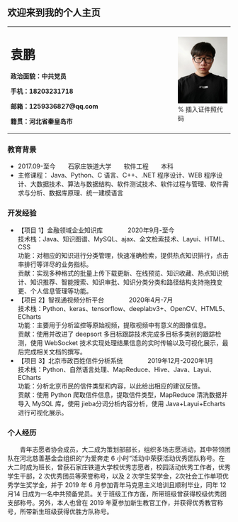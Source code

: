 ## 欢迎来到我的个人主页

<table border="0">
  <tr>
    <td width="75%">
      <h1>袁鹏</h1>
      <p><b>政治面貌：中共党员</b></p>
      <p><b>手机：18203231718</b></p>
      <p><b>邮箱：1259336827@qq.com</b></p>
      <p><b>籍贯：河北省秦皇岛市</b></p>
    </td>
    <td width="25%">
      <img src="袁鹏.jpg" width="200px">      % 插入证件照代码
    </td>
  </tr>
</table>

### 教育背景

* 2017.09-至今&emsp;&emsp;石家庄铁道大学&emsp;&emsp;软件工程&emsp;&emsp;本科
* 主修课程： Java、Python、C 语言、C++、.NET 程序设计、WEB 程序设计、大数据技术、算法与数据结构、软件测试技术、软件过程与管理、软件需求与分析、数据库原理、统一建模语言

### 开发经验
* 【项目 1】金融领域企业知识库&emsp;&emsp;&emsp;&emsp;2020年9月-至今<br>
技术栈：Java、知识图谱、MySQL、ajax、全文检索技术、Layui、HTML、CSS<br>
功能：对相应的知识进行分类管理，快速准确检索，提供热点知识排行，点击率排行等详尽的业务指标。<br>
贡献：实现多种格式的批量上传下载更新、在线预览、知识收藏、热点知识统计、知识推荐、智能搜索、知识审批、知识分类分类和路径结构支持拖拽变更、个人信息管理等功能。
* 【项目 2】智视通视频分析平台&emsp;&emsp;&emsp;&emsp;2020年4月-7月<br>
技术栈：Python、keras、tensorflow、deeplabv3+、OpenCV、HTML5、ECharts<br>
功能：主要用于分析监控等原始视频，提取视频中有意义的图像信息。<br>
贡献：使用并改进了 deepsort 多目标跟踪技术完成多目标多类别的跟踪检测，使用 WebSocket 技术实现处理结果信息的实时传输以及可视化展示，最后完成相关文档的撰写。
* 【项目 3】北京市政百姓信件分析系统&emsp;&emsp;&emsp;&emsp;2019年12月-2020年1月<br>
技术栈：Python、自然语言处理、MapReduce、Hive、Java、Layui、ECharts<br>
功能：分析北京市民的信件类型和内容，以此给出相应的建议反馈。<br>
贡献：使用 Python 爬取信件信息，提取信件类型，MapReduce 清洗数据并导入 MySQL 库，使用 jieba分词分析内容分析，使用 Java+Layui+Echarts 进行可视化展示。

### 个人经历
<p>&emsp;&emsp;青年志愿者协会成员，大二成为策划部部长，组织多场志愿活动，其中带领团队在河北慈善基金会组织的“为爱奔走 6 小时”活动中荣获活动优秀团队称号。在大二时成为班长，曾获石家庄铁道大学校优秀志愿者，校园活动优秀工作者，优秀学生干部，2 次优秀团员等荣誉称号，以及 2 次学生奖学金，2次社会工作单项优秀学生奖学金，并于 2019 年 6 月参加青年马克思主义培训且顺利毕业，同年 12月14 日成为一名中共预备党员。关于班级工作方面，所带班级曾获得校级优秀团支部称号。另外，本人也曾在 2019 年夏参加新生教官工作，并获得优秀教官称号，所带新生班级获得优胜方队称号。<p>
